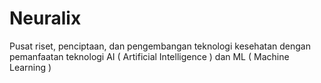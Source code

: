 # Neuralix
Pusat riset, penciptaan, dan pengembangan teknologi kesehatan dengan pemanfaatan teknologi AI ( Artificial Intelligence ) dan ML ( Machine Learning )
